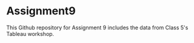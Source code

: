 # Assignment9

This Github repository for Assignment 9 includes the data from Class 5's Tableau workshop.
